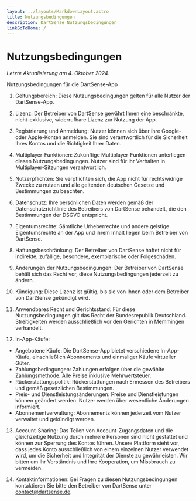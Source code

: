 ```yaml
---
layout: ../layouts/MarkdownLayout.astro
title: Nutzungsbedingungen
description: DartSense Nutzungsbedingungen
linkGoToHome: /
---
```


# Nutzungsbedingungen

_Letzte Aktualisierung am 4. Oktober 2024._

Nutzungsbedingungen für die DartSense-App

1. Geltungsbereich: Diese Nutzungsbedingungen gelten für alle Nutzer der DartSense-App.

2. Lizenz: Der Betreiber von DartSense gewährt Ihnen eine beschränkte, nicht-exklusive, widerrufbare Lizenz zur Nutzung der App.

3. Registrierung und Anmeldung: Nutzer können sich über ihre Google- oder Apple-Konten anmelden. Sie sind verantwortlich für die Sicherheit Ihres Kontos und die Richtigkeit Ihrer Daten.

4. Multiplayer-Funktionen: Zukünftige Multiplayer-Funktionen unterliegen diesen Nutzungsbedingungen. Nutzer sind für ihr Verhalten in Multiplayer-Sitzungen verantwortlich.

5. Nutzerpflichten: Sie verpflichten sich, die App nicht für rechtswidrige Zwecke zu nutzen und alle geltenden deutschen Gesetze und Bestimmungen zu beachten.

6. Datenschutz: Ihre persönlichen Daten werden gemäß der Datenschutzrichtlinie des Betreibers von DartSense behandelt, die den Bestimmungen der DSGVO entspricht.

7. Eigentumsrechte: Sämtliche Urheberrechte und andere geistige Eigentumsrechte an der App und ihrem Inhalt liegen beim Betreiber von DartSense.

8. Haftungsbeschränkung: Der Betreiber von DartSense haftet nicht für indirekte, zufällige, besondere, exemplarische oder Folgeschäden.

9. Änderungen der Nutzungsbedingungen: Der Betreiber von DartSense behält sich das Recht vor, diese Nutzungsbedingungen jederzeit zu ändern.

10. Kündigung: Diese Lizenz ist gültig, bis sie von Ihnen oder dem Betreiber von DartSense gekündigt wird.

11. Anwendbares Recht und Gerichtsstand: Für diese Nutzungsbedingungen gilt das Recht der Bundesrepublik Deutschland. Streitigkeiten werden ausschließlich vor den Gerichten in Memmingen verhandelt.

12. In-App-Käufe:

- Angebotene Käufe: Die DartSense-App bietet verschiedene In-App-Käufe, einschließlich Abonnements und einmaliger Käufe virtueller Güter.
- Zahlungsbedingungen: Zahlungen erfolgen über die gewählte Zahlungsmethode. Alle Preise inklusive Mehrwertsteuer.
- Rückerstattungspolitik: Rückerstattungen nach Ermessen des Betreibers und gemäß gesetzlichen Bestimmungen.
- Preis- und Dienstleistungsänderungen: Preise und Dienstleistungen können geändert werden. Nutzer werden über wesentliche Änderungen informiert.
- Abonnementverwaltung: Abonnements können jederzeit vom Nutzer verwaltet und gekündigt werden.

13. Account-Sharing: Das Teilen von Account-Zugangsdaten und die gleichzeitige Nutzung durch mehrere Personen sind nicht gestattet und können zur Sperrung des Kontos führen. Unsere Plattform sieht vor, dass jedes Konto ausschließlich von einem einzelnen Nutzer verwendet wird, um die Sicherheit und Integrität der Dienste zu gewährleisten. Wir bitten um Ihr Verständnis und Ihre Kooperation, um Missbrauch zu vermeiden.

14. Kontaktinformationen: Bei Fragen zu diesen Nutzungsbedingungen kontaktieren Sie bitte den Betreiber von DartSense unter contact@dartsense.de.
